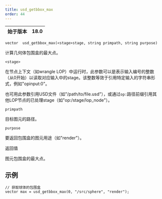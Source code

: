 ```yaml
---
title: usd_getbbox_max
order: 44
---
```

| 始于版本 | 18.0 |
| --- | --- |

`vector  usd_getbbox_max(<stage>stage, string primpath, string purpose)`

计算几何体包围盒的最大点。

`<stage>`

在节点上下文（如wrangle LOP）中运行时，此参数可以是表示输入编号的整数（从0开始）以读取对应输入中的stage。该整数等效于引用特定输入的字符串形式，例如"opinput:0"。

也可用此参数引用USD文件（如"/path/to/file.usd"），或通过`op:`路径前缀引用其他LOP节点的已处理stage（如"op:/stage/lop_node"）。

`primpath`

目标图元的路径。

`purpose`

要返回包围盒的图元用途（如"render"）。

返回值

图元包围盒的最大点。

## 示例

```vex
// 获取球体的包围盒
vector max = usd_getbbox_max(0, "/src/sphere", "render");

```
